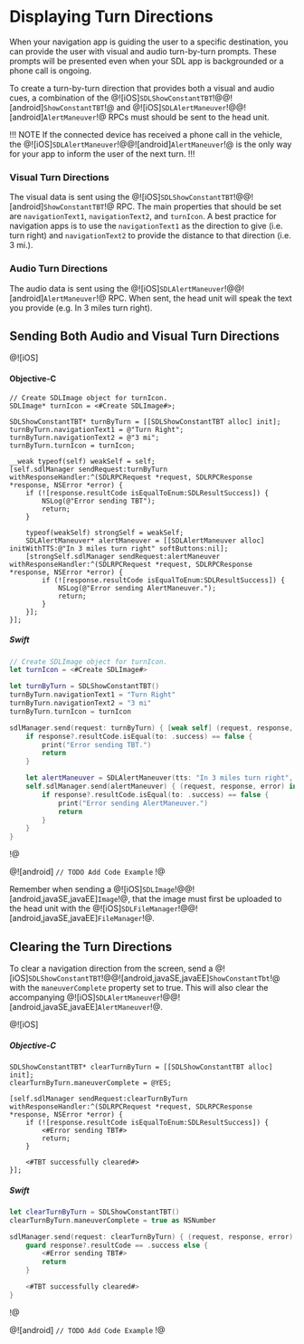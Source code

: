 # Displaying Turn Directions
When your navigation app is guiding the user to a specific destination, you can provide the user with visual and audio turn-by-turn prompts. These prompts will be presented even when your SDL app is backgrounded or a phone call is ongoing.

To create a turn-by-turn direction that provides both a visual and audio cues, a combination of the @![iOS]`SDLShowConstantTBT`!@@![android]`ShowConstantTBT`!@ and @![iOS]`SDLAlertManeuver`!@@![android]`AlertManeuver`!@ RPCs must should be sent to the head unit.

!!! NOTE
If the connected device has received a phone call in the vehicle, the @![iOS]`SDLAlertManeuver`!@@![android]`AlertManeuver`!@ is the only way for your app to inform the user of the next turn.
!!!

### Visual Turn Directions 
The visual data is sent using the @![iOS]`SDLShowConstantTBT`!@@![android]`ShowConstantTBT`!@ RPC. The main properties that should be set are `navigationText1`, `navigationText2`, and `turnIcon`. A best practice for navigation apps is to use the `navigationText1` as the direction to give (i.e. turn right) and `navigationText2` to provide the distance to that direction (i.e. 3 mi.). 
 
### Audio Turn Directions
The audio data is sent using the @![iOS]`SDLAlertManeuver`!@@![android]`AlertManeuver`!@ RPC. When sent, the head unit will speak the text you provide (e.g. In 3 miles turn right).

## Sending Both Audio and Visual Turn Directions
@![iOS]
#### Objective-C
```objc
// Create SDLImage object for turnIcon.
SDLImage* turnIcon = <#Create SDLImage#>;

SDLShowConstantTBT* turnByTurn = [[SDLShowConstantTBT alloc] init];
turnByTurn.navigationText1 = @"Turn Right";
turnByTurn.navigationText2 = @"3 mi";
turnByTurn.turnIcon = turnIcon;

__weak typeof(self) weakSelf = self;
[self.sdlManager sendRequest:turnByTurn withResponseHandler:^(SDLRPCRequest *request, SDLRPCResponse *response, NSError *error) {
    if (![response.resultCode isEqualToEnum:SDLResultSuccess]) {
        NSLog(@"Error sending TBT");
        return;
    }

    typeof(weakSelf) strongSelf = weakSelf;
    SDLAlertManeuver* alertManeuver = [[SDLAlertManeuver alloc] initWithTTS:@"In 3 miles turn right" softButtons:nil];
    [strongSelf.sdlManager sendRequest:alertManeuver withResponseHandler:^(SDLRPCRequest *request, SDLRPCResponse *response, NSError *error) {
        if (![response.resultCode isEqualToEnum:SDLResultSuccess]) {
            NSLog(@"Error sending AlertManeuver.");
            return;
        }
    }];
}];
```

##### Swift
```swift
// Create SDLImage object for turnIcon.
let turnIcon = <#Create SDLImage#>

let turnByTurn = SDLShowConstantTBT()
turnByTurn.navigationText1 = "Turn Right"
turnByTurn.navigationText2 = "3 mi"
turnByTurn.turnIcon = turnIcon

sdlManager.send(request: turnByTurn) { [weak self] (request, response, error) in
    if response?.resultCode.isEqual(to: .success) == false {
        print("Error sending TBT.")
        return
    }

    let alertManeuver = SDLAlertManeuver(tts: "In 3 miles turn right", softButtons: nil)
    self.sdlManager.send(alertManeuver) { (request, response, error) in
        if response?.resultCode.isEqual(to: .success) == false {
            print("Error sending AlertManeuver.")
            return
        }
    }
}
```
!@

@![android]
`// TODO Add Code Example`
!@

Remember when sending a @![iOS]`SDLImage`!@@![android,javaSE,javaEE]`Image`!@, that the image must first be uploaded to the head unit with the @![iOS]`SDLFileManager`!@@![android,javaSE,javaEE]`FileManager`!@.

## Clearing the Turn Directions
To clear a navigation direction from the screen, send a @![iOS]`SDLShowConstantTBT`!@@![android,javaSE,javaEE]`ShowConstantTbt`!@ with the `maneuverComplete` property set to true. This will also clear the accompanying @![iOS]`SDLAlertManeuver`!@@![android,javaSE,javaEE]`AlertManeuver`!@.

@![iOS]
##### Objective-C
```objc
SDLShowConstantTBT* clearTurnByTurn = [[SDLShowConstantTBT alloc] init];
clearTurnByTurn.maneuverComplete = @YES;

[self.sdlManager sendRequest:clearTurnByTurn withResponseHandler:^(SDLRPCRequest *request, SDLRPCResponse *response, NSError *error) {
    if (![response.resultCode isEqualToEnum:SDLResultSuccess]) {
        <#Error sending TBT#>
        return;
    }

    <#TBT successfully cleared#>
}];
```

##### Swift
```swift
let clearTurnByTurn = SDLShowConstantTBT()
clearTurnByTurn.maneuverComplete = true as NSNumber

sdlManager.send(request: clearTurnByTurn) { (request, response, error) in
    guard response?.resultCode == .success else {
        <#Error sending TBT#>
        return
    }

    <#TBT successfully cleared#>
}
```
!@

@![android]
`// TODO Add Code Example`
!@
